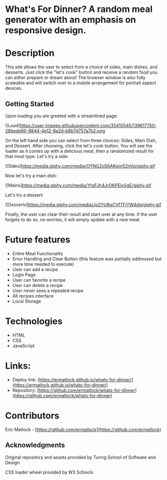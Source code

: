 # What's For Dinner? A random meal generator with an emphasis on responsive design.

# Description

This site allows the user to select from a choice of sides, main dishes, and desserts. Just click the "let's cook" button and receive a random food you can either prepare or dream about! The browser window is also fully scaleable and will switch over to a mobile arrangement for portrait aspect devices.

## Getting Started

Upon loading you are greeted with a streamlined page:

![Load]https://user-images.githubusercontent.com/35410545/139617750-26bede60-8844-4e12-8a2d-b8b7d757a7b2.png

On the left hand side you can select from three choices: Sides, Main Dish, and Dessert. After choosing, click the let's cook button. You will see the loader as it comes up with a delicious meal, then a randomized result for that meal type. Let's try a side:

![Sides]https://media.giphy.com/media/OYNG2oS6AKwin52nVo/giphy.gif

Now let's try a main dish:

![Mains]https://media.giphy.com/media/YtgFJh4JrOKPEivSgE/giphy.gif

Let's try a dessert:

![Desserts]https://media.giphy.com/media/Jo2YU8qCVfTFiYW4dq/giphy.gif

Finally, the user can clear their result and start over at any time. if the user forgets to do so, no worries, it will simply update with a new meal.

# Future features

- Entire Meal Functionality
- Error Handling and Clear Button (this feature was partially addressed but more time needed to execute)
- User can add a recipe
- Login Page
- User can favorite a recipe
- User can delete a recipe
- User never sees a repeated recipe
- All recipes interface
- Local Storage

# Technologies

- HTML
- CSS
- JavaScript

# Links:

- Deploy link: [https://ermatlock.github.io/whats-for-dinner/](https://ermatlock.github.io/whats-for-dinner/)
- Repository: [https://github.com/ermatlock/whats-for-dinner](https://github.com/ermatlock/whats-for-dinner)

# Contributors

Eric Matlock - [https://github.com/ermatlock](https://github.com/ermatlock)

## Acknowledgments

Original repository and assets provided by Turing School of Software and Design

CSS loader wheel provided by W3 Schools
